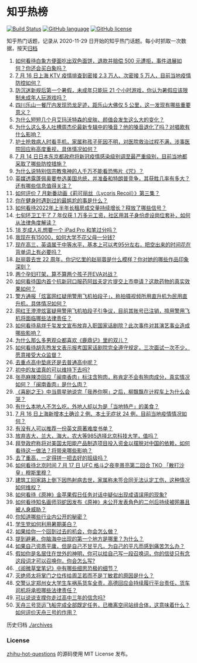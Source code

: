 # 知乎热榜
[![Build Status](https://github.com/ToWeLong/zhihu-hot-questions/workflows/CI/badge.svg)](https://github.com/ToWeLong/zhihu-hot-questions/actions)
[![GitHub language](https://img.shields.io/badge/language-golang-orange.svg)](https://golang.org/)
[![GitHub license](https://img.shields.io/github/license/ToWeLong/zhihu-hot-questions)](https://github.com/ToWeLong/zhihu-hot-questions/blob/main/LICENSE)

知乎热门话题，记录从 2020-11-29 日开始的知乎热门话题。每小时抓取一次数据，按天[归档](./archives)

<!-- BEGIN -->

1. [如何看待白象方便面吃出双色面饼，退款并赔偿 500 元遭拒，事件进展如何？你还会买白象吗？](https://www.zhihu.com/question/543428200)
1. [7 月 16 日上海 KTV 疫情排查到密接 2.3 万人、次密接 5 万人，目前当地疫情防控如何？](https://www.zhihu.com/question/543646274)
1. [防沉迷新规后第一个暑假，未成年只能玩 21 个小时游戏，你认为暑假应该限制未成年人玩游戏吗？](https://www.zhihu.com/question/542680218)
1. [四川乐山一餐厅内发现恐龙足迹，距乐山大佛仅 5 公里，这一发现有哪些重要意义？](https://www.zhihu.com/question/543758718)
1. [为什么短短几个月艾玛沃特森的皮肤、颜值会发生这么大的变化？](https://www.zhihu.com/question/541776577)
1. [为什么这么多人吐槽周杰伦最新专辑中的嗓音？他的嗓音退化了吗？对唱歌有什么影响？](https://www.zhihu.com/question/543325063)
1. [护士抢救病人时看手机，家属称孩子死因不明，对医院救治过程不满，涉事医院回应称高度重视，具体情况如何？](https://www.zhihu.com/question/543773715)
1. [7 月 14 日日本东京都政府将新冠疫情感染级别调至最严重级别，目前当地都采取了哪些防控措施？](https://www.zhihu.com/question/543239460)
1. [为什么说特别信宗教鬼神的人千万不能看恐怖片《咒》？](https://www.zhihu.com/question/542381578)
1. [英媒透露蓬佩奥要参选美国总统，并准备和特朗普竞争，其获胜几率有多大？还有哪些信息值得关注？](https://www.zhihu.com/question/543771974)
1. [如何评价 7 月新番动画《莉可丽丝（Lycoris Recoil）》第三集？](https://www.zhihu.com/question/543702446)
1. [你在健身时遇到过的最尴尬的事是什么？](https://www.zhihu.com/question/51294006)
1. [如何看待2022年上半年长租房成交量持续增长？释放了哪些信号？](https://www.zhihu.com/question/543320045)
1. [七旬环卫工干了 7 年仅获 1 万多元工资，社区用其子身份虚设岗位套补，如何从法律角度解读？](https://www.zhihu.com/question/543799302)
1. [18 岁成人礼想要一个 iPad Pro 和笔过分吗？](https://www.zhihu.com/question/536923616)
1. [我现在有15000，如何大学不花父母一分钱?](https://www.zhihu.com/question/543761704)
1. [现在高三，英语属于中等水平，基本上可以考95分左右，把空出来的时间花在背单词上有必要吗？](https://www.zhihu.com/question/543677705)
1. [赵丽蓉去世 22 周年，你记忆里的赵丽蓉是什么模样？你对她的哪些作品印象深刻？](https://www.zhihu.com/question/543738880)
1. [两个孕妇打架，算不算两个孩子开EVA对战？](https://www.zhihu.com/question/543433662)
1. [如何看待国内首个抗新冠口服药阿兹夫定片提交上市申请？这款药物的真实效果如何？](https://www.zhihu.com/question/543466604)
1. [警方通报「炫富网红疑用警用飞机拍段子」，称拍摄视频所用直升机为民用直升机，具体情况如何？](https://www.zhihu.com/question/543786293)
1. [网红王澄澄炫富疑用警用飞机拍段子引争议，目前其账号已注销，擅用警用飞机将面临哪些法律责任？](https://www.zhihu.com/question/543748549)
1. [如何看待易烊千玺发文宣布放弃入职国家话剧院？此次事件对其演艺事业造成哪些影响？](https://www.zhihu.com/question/543746159)
1. [为什么那么多男观众都喜欢《鹿鼎记》里的双儿？](https://www.zhihu.com/question/49042572)
1. [如何看待胡先煦发文表示报考国家话剧院完全遵守规定，三次面试一次不少，愿意接受大众监督？](https://www.zhihu.com/question/543756997)
1. [去重点高中垫底还是去普通高中呢？](https://www.zhihu.com/question/543674324)
1. [初中的友谊真的可以维持下去吗?](https://www.zhihu.com/question/543442223)
1. [张亮麻辣烫回应「闽南香肉」标注含狗肉，称肯定不会有狗肉成分，真实情况如何？「闽南香肉」是什么肉？](https://www.zhihu.com/question/543498839)
1. [《喜剧之王》中当周星驰说完「我养你啊」之后，柳飘飘在计程车上为什么会哭？](https://www.zhihu.com/question/31682686)
1. [有什么本地人不怎么吃，外地人却以为是「当地特产」的美食？](https://www.zhihu.com/question/540059952)
1. [7 月 16 日上海新增本土确诊 2 例、本土无症状 24 例，目前当地疫情情况如何？](https://www.zhihu.com/question/543735212)
1. [有没有人可以推荐一份英文原著难度书单？](https://www.zhihu.com/question/519483034)
1. [放弃吉大，兰大，海大，农大等985选择北京科技大学，值吗？](https://www.zhihu.com/question/543433237)
1. [拜登政府称将对美国太阳能产品制造项目投入资金以摆脱对中国的依赖，如何看待这一做法？将带来哪些影响？](https://www.zhihu.com/question/543383248)
1. [去了重高，一定得拼一把去好的班级吗？](https://www.zhihu.com/question/543740892)
1. [如何看待北京时间 7 月 17 日 UFC 格斗之夜李景亮第二回合 TKO 「散打沙皇」穆斯里穆？](https://www.zhihu.com/question/543731248)
1. [建筑工回家路上倒下因热射病去世，家属称未签合同无法认定工伤，这种情况如何维权？](https://www.zhihu.com/question/543595635)
1. [如何看待《原神》金苹果假日任务对话中疑似出现成语误用的现象?](https://www.zhihu.com/question/543533455)
1. [如何看待知名画师羽蛇因发布《原神》未公开发表角色的二创后持续被网暴且被人身威胁？](https://www.zhihu.com/question/542890661)
1. [你知道哪些行业内公开的秘密？](https://www.zhihu.com/question/47315632)
1. [学生党如何利用暑期美白？](https://www.zhihu.com/question/538866131)
1. [如果给你一个回到过去的机会，你会怎么做？](https://www.zhihu.com/question/542521801)
1. [提到避暑，你脑海中出现的第一个地方是哪里？为什么？](https://www.zhihu.com/question/472014353)
1. [如果自己资质平庸，但是自己不甘平凡，为自己的平凡而感到痛苦怎么办？](https://www.zhihu.com/question/543653490)
1. [假如你是名居住在世外的神明，你可以给自己写一段召唤词，你的信徒只有念这段词才可以召唤你，你会怎么写?](https://www.zhihu.com/question/543321812)
1. [《阅微草堂笔记》中有哪些细思恐极的细节？](https://www.zhihu.com/question/48134559)
1. [灭绝师太将掌门之位传给周芷若而不是丁敏君的原因是什么？](https://www.zhihu.com/question/496387404)
1. [交警认定郑州女大学生车祸系货车全责，高德回应会持续履行平台责任，货车司机将承担哪些法律责任？](https://www.zhihu.com/question/543742261)
1. [可以说说支撑你走过高中三年的信念吗?](https://www.zhihu.com/question/541183145)
1. [天舟三号货运飞船完成全部既定任务，已撤离空间站组合体，这意味着什么？如何评价天舟三号的作用？](https://www.zhihu.com/question/543757727)

<!-- END -->

历史归档 [./archives](./archives)


### License
[zhihu-hot-questions](https://github.com/towelong/zhihu-hot-questions) 的源码使用 MIT License 发布。